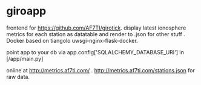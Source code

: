 # giroapp

frontend for https://github.com/AF7TI/girotick. display latest ionosphere metrics for each station as datatable and render to .json for other stuff . Docker based on tiangolo uwsgi-nginx-flask-docker.

point app to your db via app.config['SQLALCHEMY_DATABASE_URI'] in [/app/main.py]

online at http://metrics.af7ti.com/ . http://metrics.af7ti.com/stations.json for raw data.


